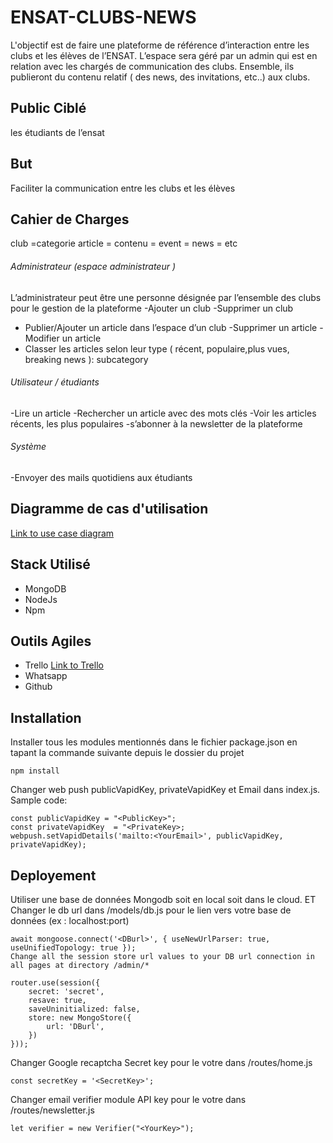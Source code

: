 # ENSAT-CLUBS-NEWS
L'objectif est de faire une plateforme de référence d’interaction entre les clubs et les élèves de l’ENSAT. L’espace sera géré par un admin qui est en relation avec les chargés de communication des clubs. Ensemble, ils publieront du contenu relatif ( des news, des invitations, etc..) aux clubs. 
## Public Ciblé 
 les étudiants de l’ensat
## But
Faciliter la communication entre les clubs et les élèves
## Cahier de Charges 
club =categorie
article = contenu = event = news = etc
###### Administrateur (espace administrateur ) 
L’administrateur peut être une personne désignée par l’ensemble des clubs pour le gestion de la plateforme
-Ajouter un club
-Supprimer un club
- Publier/Ajouter un article  dans l’espace d’un club 
-Supprimer un article
-Modifier un article 
- Classer les articles selon leur type ( récent, populaire,plus vues, breaking news ): subcategory
###### Utilisateur / étudiants
-Lire un article
-Rechercher un article avec des mots clés
-Voir les articles récents, les plus populaires
-s’abonner  à la newsletter de la plateforme
######  Système
-Envoyer des mails quotidiens aux étudiants

## Diagramme de cas d'utilisation
[Link to use case diagram ](https://online.visual-paradigm.com/community/share/untitled-diagram-jrdk108ce)

## Stack Utilisé
* MongoDB
* NodeJs
* Npm

## Outils Agiles
* Trello [Link to Trello](https://google.com)
* Whatsapp
* Github

## Installation
Installer tous les modules mentionnés dans le fichier package.json en tapant la commande suivante
depuis le dossier du projet
```
npm install
```
Changer web push publicVapidKey, privateVapidKey et Email dans  index.js. Sample code:
```
const publicVapidKey = "<PublicKey>";  
const privateVapidKey  = "<PrivateKey>;  
webpush.setVapidDetails('mailto:<YourEmail>', publicVapidKey, privateVapidKey);
```  
## Deployement
Utiliser une base de données Mongodb soit en local soit dans le cloud.
ET Changer  le  db url dans  /models/db.js pour le lien vers votre base de données (ex : localhost:port)
```
await mongoose.connect('<DBurl>', { useNewUrlParser: true, useUnifiedTopology: true });  
Change all the session store url values to your DB url connection in all pages at directory /admin/*

router.use(session({
    secret: 'secret',
    resave: true,
    saveUninitialized: false,
    store: new MongoStore({
        url: 'DBurl',
    })
}));
 ```
Changer Google recaptcha Secret key pour le votre dans /routes/home.js
```
const secretKey = '<SecretKey>';
  ```
Changer email verifier module API key pour le votre dans  /routes/newsletter.js
```
let verifier = new Verifier("<YourKey>");
```
